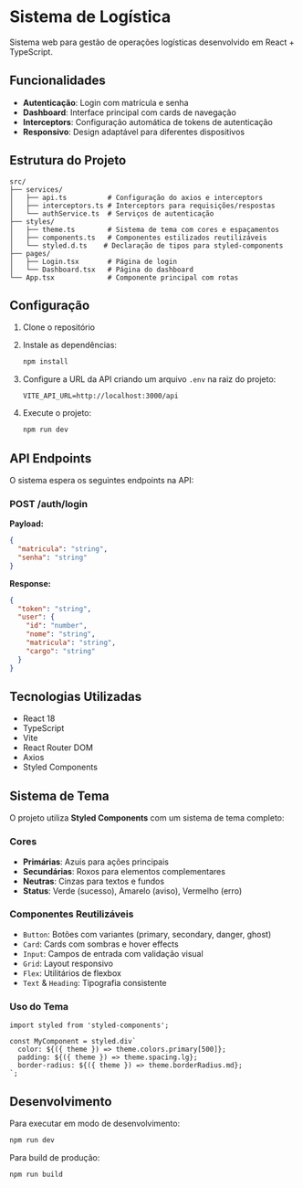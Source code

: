 # Sistema de Logística

Sistema web para gestão de operações logísticas desenvolvido em React + TypeScript.

## Funcionalidades

- **Autenticação**: Login com matrícula e senha
- **Dashboard**: Interface principal com cards de navegação
- **Interceptors**: Configuração automática de tokens de autenticação
- **Responsivo**: Design adaptável para diferentes dispositivos

## Estrutura do Projeto

```
src/
├── services/
│   ├── api.ts          # Configuração do axios e interceptors
│   ├── interceptors.ts # Interceptors para requisições/respostas
│   └── authService.ts  # Serviços de autenticação
├── styles/
│   ├── theme.ts        # Sistema de tema com cores e espaçamentos
│   ├── components.ts   # Componentes estilizados reutilizáveis
│   └── styled.d.ts    # Declaração de tipos para styled-components
├── pages/
│   ├── Login.tsx       # Página de login
│   └── Dashboard.tsx   # Página do dashboard
└── App.tsx             # Componente principal com rotas
```

## Configuração

1. Clone o repositório
2. Instale as dependências:
   ```bash
   npm install
   ```

3. Configure a URL da API criando um arquivo `.env` na raiz do projeto:
   ```
   VITE_API_URL=http://localhost:3000/api
   ```

4. Execute o projeto:
   ```bash
   npm run dev
   ```

## API Endpoints

O sistema espera os seguintes endpoints na API:

### POST /auth/login
**Payload:**
```json
{
  "matricula": "string",
  "senha": "string"
}
```

**Response:**
```json
{
  "token": "string",
  "user": {
    "id": "number",
    "nome": "string",
    "matricula": "string",
    "cargo": "string"
  }
}
```

## Tecnologias Utilizadas

- React 18
- TypeScript
- Vite
- React Router DOM
- Axios
- Styled Components

## Sistema de Tema

O projeto utiliza **Styled Components** com um sistema de tema completo:

### Cores
- **Primárias**: Azuis para ações principais
- **Secundárias**: Roxos para elementos complementares
- **Neutras**: Cinzas para textos e fundos
- **Status**: Verde (sucesso), Amarelo (aviso), Vermelho (erro)

### Componentes Reutilizáveis
- `Button`: Botões com variantes (primary, secondary, danger, ghost)
- `Card`: Cards com sombras e hover effects
- `Input`: Campos de entrada com validação visual
- `Grid`: Layout responsivo
- `Flex`: Utilitários de flexbox
- `Text` & `Heading`: Tipografia consistente

### Uso do Tema
```tsx
import styled from 'styled-components';

const MyComponent = styled.div`
  color: ${({ theme }) => theme.colors.primary[500]};
  padding: ${({ theme }) => theme.spacing.lg};
  border-radius: ${({ theme }) => theme.borderRadius.md};
`;
```

## Desenvolvimento

Para executar em modo de desenvolvimento:

```bash
npm run dev
```

Para build de produção:

```bash
npm run build
```
